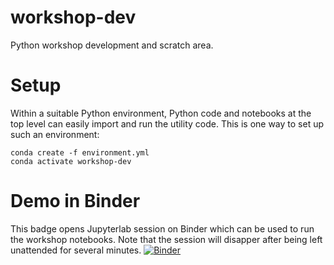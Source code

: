 # workshop-dev
Python workshop development and scratch area.
# Setup
Within a suitable Python environment, Python code and notebooks at the top level can easily import and run the utility code.  This is one way to set up such an environment:
```
conda create -f environment.yml
conda activate workshop-dev
```

# Demo in Binder
This badge opens Jupyterlab session on Binder which can be used to run the workshop notebooks.
Note that the session will disapper after being left unattended for several minutes.
[![Binder](https://mybinder.org/badge_logo.svg)](https://mybinder.org/v2/gh/stargaser/workshop-dev/enable-mybinder?urlpath=lab)
